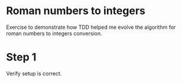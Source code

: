 # Roman numbers to integers
Exercise to demonstrate how TDD helped me evolve the algorithm for roman numbers to integers conversion.

# Step 1
Verify setup is correct.